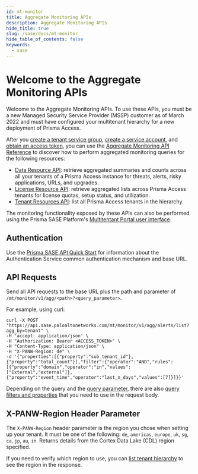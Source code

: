 ```yaml
---
id: mt-monitor
title: Aggregate Monitoring APIs
description: Aggregate Monitoring APIs
hide_title: true
slug: /sase/docs/mt-monitor
hide_table_of_contents: false
keywords:
  - sase
---
```


# Welcome to the Aggregate Monitoring APIs

Welcome to the Aggregate Monitoring APIs. To use these APIs, you must be a new Managed
Security Service Provider (MSSP) customer as of March 2022 and must have configured your multitenant
hierarchy for a new deployment of Prisma Access.

After you [create a tenant service group](/sase/docs/tenant-service-groups),
[create a service account](/sase/docs/service-accounts),
and [obtain an access token](/sase/docs/access-tokens),
you can use the [Aggregate Monitoring API Reference](/sase/api/mt-monitor) to discover how to
perform aggregated monitoring queries for the following resources:

- [Data Resource API](/category/sase/api/mt-monitor/data-resources/): retrieve aggregated summaries and counts
  across all your tenants of a Prisma Access instance for threats, alerts, risky applications, URLs,
  and upgrades.
- [License Resource API](/category/sase/api/mt-monitor/license-resources/): retrieve aggregated lists across
  Prisma Access tenants for license quotas, setup status, and utilization.
- [Tenant Resources API](/category/sase/api/mt-monitor/tenant-resources/): list all Prisma Access tenants in
  the hierarchy.

The monitoring functionality exposed by these APIs can also be performed using the Prisma SASE Platform's
[Multitentant Portal user interface](https://docs.paloaltonetworks.com/sase/prisma-sase-multitenant-platform/monitor-tenants).

## Authentication

Use the [Prisma SASE API Quick Start](/sase/docs/getstarted) for information about the Authentication Service
common authentication mechanism and base URL.

## API Requests

Send all API requests to the base URL plus the path and parameter of
`/mt/monitor/v1/agg/<path>?<query_parameter>`.

For example, using curl:

    curl -X POST "https://api.sase.paloaltonetworks.com/mt/monitor/v1/agg/alerts/list?agg_by=tenant" \
    -H 'accept: application/json' \
    -H "Authorization: Bearer <ACCESS_TOKEN>" \
    -H "Content-Type: application/json" \
    -H "X-PANW-Region: de" \
    -d '{"properties":[{"property":"sub_tenant_id"},{"property":"total_count"}],"filter":{"operator":"AND","rules":[{"property":"domain","operator":"in","values":["External","external"]},{"property":"event_time","operator":"last_n_days","values":[7]}]}}'

Depending on the query and the [query parameter](/sase/docs/parameters), there are also [query
filters and properties](/sase/docs/filters) that you need to use in the request body.

## X-PANW-Region Header Parameter

The `X-PANW-Region` header parameter is the region you chose when setting up your tenant. It must be one of the following: `de`, `americas`, `europe`, `uk`, `sg`, `ca`, `jp`, `au`, `in`. Returns details from the Cortex Data Lake (CDL) region specified.

If you need to verify which region to use, you can [list tenant hierarchy](/sase/api/mt-monitor/get-mt-monitor-v-1-agg-custom-tenant-hierarchy) to see the region in the response.
